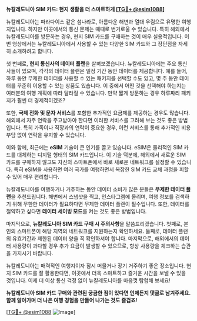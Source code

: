 **뉴칼레도니아 SIM 카드: 현지 생활을 더 스마트하게 [[TG💪+ @esim1088](https://t.me/s/esim1088)]**

뉴칼레도니아는 파라다이스 같은 섬나라로, 아름다운 해변과 열대 우림으로 유명한 여행지입니다. 하지만 이곳에서의 통신 문제는 때때로 번거로울 수 있습니다. 특히 해외에서 뉴칼레도니아를 방문하는 경우, 현지 SIM 카드를 구매하는 것이 매우 실용적입니다. 이번 영상에서는 뉴칼레도니아에서 사용할 수 있는 다양한 SIM 카드와 그 장단점을 자세히 소개하려고 합니다.

첫 번째로, **현지 통신사의 데이터 플랜**을 살펴보겠습니다. 뉴칼레도니아에는 주요 통신사들이 있으며, 각각의 데이터 플랜은 일정 기간 동안 데이터를 제공합니다. 예를 들어, 하루 동안 무제한 데이터를 사용할 수 있는 패키지를 선택할 수도 있고, 몇 주 동안 데이터를 꾸준히 이용할 수 있는 상품도 있습니다. 이 중에서 어떤 것을 선택해야 하는지는 여러분의 여행 계획에 따라 달라질 수 있습니다. 만약 짧게 방문하는 경우 하루짜리 패키지가 훨씬 더 경제적이겠죠?

또한, **국제 전화 및 문자 서비스**를 포함한 추가적인 요금제를 제공하는 경우도 많습니다. 해외에서 자주 연락을 주고받아야 한다면 이러한 서비스를 고려해 보는 것도 좋은 방법입니다. 특히 가족이나 직장과의 연락이 중요한 경우, 이런 서비스를 통해 추가적인 비용 부담 없이 연락을 유지할 수 있습니다.

이와 함께, 최근에는 **eSIM** 기술이 큰 인기를 끌고 있습니다. eSIM은 물리적인 SIM 카드를 대체하는 디지털 형태의 SIM 카드입니다. 이 기술 덕분에, 해외에서 새로운 SIM 카드를 구매하지 않고도 자신의 스마트폰에서 바로 새로운 네트워크를 설정할 수 있습니다. 특히 eSIM을 사용하면 여러 국가를 여행하면서 복잡한 SIM 카드 교체 과정을 피할 수 있어 매우 편리합니다.

뉴칼레도니아를 여행하거나 거주하는 동안 데이터 소비가 많은 분들은 **무제한 데이터 플랜**을 추천드립니다. 해변에서 스냅샷을 찍고, 인스타그램에 올리며, 여행 정보를 검색하기 위해 무한한 데이터가 필요하다면 무제한 데이터 플랜이 필수입니다. 또한, 데이터를 절약하고 싶다면 **데이터 세이빙 모드**를 켜는 것도 좋은 방법입니다.

마지막으로, **뉴칼레도니아 SIM 카드 구매 시 주의사항**을 말씀드리겠습니다. 첫째로, 본인의 스마트폰이 해당 지역의 네트워크를 지원하는지 확인하세요. 둘째로, 데이터 플랜의 유효기간과 제한된 데이터 양을 꼭 확인하셔야 합니다. 마지막으로, 해외에서의 데이터 사용량이 과다할 경우 추가 요금이 발생할 수 있으므로, 항상 사용량을 체크하는 습관을 가지시기 바랍니다.

뉴칼레도니아는 매력적인 여행지이자 잠시 머물거나 장기 거주하기 좋은 장소입니다. 현지 SIM 카드를 잘 활용한다면, 이곳에서 더욱 스마트하고 즐거운 시간을 보낼 수 있을 것입니다. 이제 더 이상 통신 걱정 없이 뉴칼레도니아를 마음껏 탐험해 보세요! 

**뉴칼레도니아 SIM 카드 구매와 관련된 궁금한 점이 있다면 언제든지 댓글로 남겨주세요. 함께 알아가며 더 나은 여행 경험을 만들어 나가는 것도 즐겁죠!** 

[[TG💪+ @esim1088](https://t.me/s/esim1088) ![Image](https://i.postimg.cc/Y0z9fWf4/image.png)]